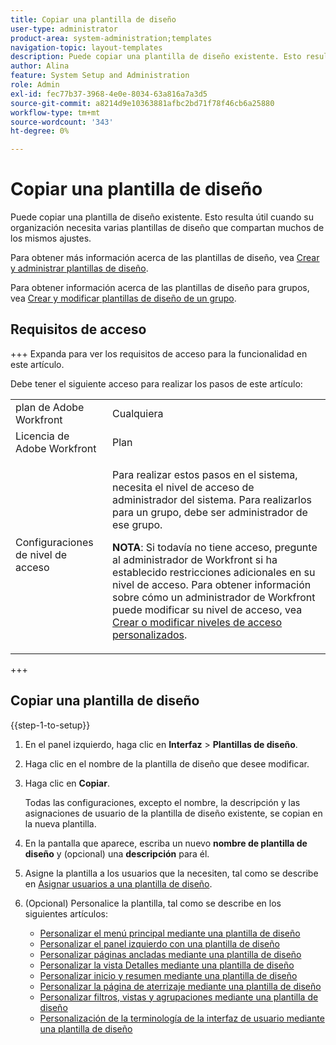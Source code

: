 ```yaml
---
title: Copiar una plantilla de diseño
user-type: administrator
product-area: system-administration;templates
navigation-topic: layout-templates
description: Puede copiar una plantilla de diseño existente. Esto resulta útil cuando su organización necesita varias plantillas de diseño que compartan muchos de los mismos ajustes.
author: Alina
feature: System Setup and Administration
role: Admin
exl-id: fec77b37-3968-4e0e-8034-63a816a7a3d5
source-git-commit: a8214d9e10363881afbc2bd71f78f46cb6a25880
workflow-type: tm+mt
source-wordcount: '343'
ht-degree: 0%

---
```


# Copiar una plantilla de diseño

Puede copiar una plantilla de diseño existente. Esto resulta útil cuando su organización necesita varias plantillas de diseño que compartan muchos de los mismos ajustes.

Para obtener más información acerca de las plantillas de diseño, vea [Crear y administrar plantillas de diseño](../../../administration-and-setup/customize-workfront/use-layout-templates/create-and-manage-layout-templates.md).

Para obtener información acerca de las plantillas de diseño para grupos, vea [Crear y modificar plantillas de diseño de un grupo](../../../administration-and-setup/manage-groups/work-with-group-objects/create-and-modify-a-groups-layout-templates.md).

## Requisitos de acceso

+++ Expanda para ver los requisitos de acceso para la funcionalidad en este artículo.

Debe tener el siguiente acceso para realizar los pasos de este artículo:

<table style="table-layout:auto"> 
 <col> 
 <col> 
 <tbody> 
  <tr> 
   <td role="rowheader">plan de Adobe Workfront</td> 
   <td>Cualquiera</td> 
  </tr> 
  <tr> 
   <td role="rowheader">Licencia de Adobe Workfront</td> 
   <td>Plan</td> 
  </tr> 
  <tr> 
   <td role="rowheader">Configuraciones de nivel de acceso</td> 
   <td> <p>Para realizar estos pasos en el sistema, necesita el nivel de acceso de administrador del sistema.
Para realizarlos para un grupo, debe ser administrador de ese grupo.</p> <p><b>NOTA</b>: Si todavía no tiene acceso, pregunte al administrador de Workfront si ha establecido restricciones adicionales en su nivel de acceso. Para obtener información sobre cómo un administrador de Workfront puede modificar su nivel de acceso, vea <a href="../../../administration-and-setup/add-users/configure-and-grant-access/create-modify-access-levels.md" class="MCXref xref">Crear o modificar niveles de acceso personalizados</a>.</p> </td> 
  </tr> 
 </tbody> 
</table>

+++

## Copiar una plantilla de diseño

{{step-1-to-setup}}

1. En el panel izquierdo, haga clic en **Interfaz** > **Plantillas de diseño**.

1. Haga clic en el nombre de la plantilla de diseño que desee modificar.
1. Haga clic en **Copiar**.

   Todas las configuraciones, excepto el nombre, la descripción y las asignaciones de usuario de la plantilla de diseño existente, se copian en la nueva plantilla.

1. En la pantalla que aparece, escriba un nuevo **nombre de plantilla de diseño** y (opcional) una **descripción** para él.

1. Asigne la plantilla a los usuarios que la necesiten, tal como se describe en [Asignar usuarios a una plantilla de diseño](../../../administration-and-setup/customize-workfront/use-layout-templates/assign-users-to-layout-template.md).
1. (Opcional) Personalice la plantilla, tal como se describe en los siguientes artículos:

   * [Personalizar el menú principal mediante una plantilla de diseño](../../../administration-and-setup/customize-workfront/use-layout-templates/customize-main-menu.md)
   * [Personalizar el panel izquierdo con una plantilla de diseño](../../../administration-and-setup/customize-workfront/use-layout-templates/customize-left-panel.md)
   * [Personalizar páginas ancladas mediante una plantilla de diseño](../../../administration-and-setup/customize-workfront/use-layout-templates/customize-pinned-pages.md)
   * [Personalizar la vista Detalles mediante una plantilla de diseño](../../../administration-and-setup/customize-workfront/use-layout-templates/customize-details-view-layout-template.md)
   * [Personalizar inicio y resumen mediante una plantilla de diseño](../../../administration-and-setup/customize-workfront/use-layout-templates/customize-home-summary-layout-template.md)
   * [Personalizar la página de aterrizaje mediante una plantilla de diseño](../../../administration-and-setup/customize-workfront/use-layout-templates/customize-landing-page.md)
   * [Personalizar filtros, vistas y agrupaciones mediante una plantilla de diseño](../../../administration-and-setup/customize-workfront/use-layout-templates/customize-fvg-list-controls-layout-template.md)
   * [Personalización de la terminología de la interfaz de usuario mediante una plantilla de diseño](../../../administration-and-setup/customize-workfront/use-layout-templates/customize-terminology.md)
